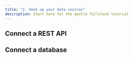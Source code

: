 ```yaml
---
title: "2. Hook up your data sources"
description: Start here for the Apollo fullstack tutorial
---
```


<h2 id="rest-api">Connect a REST API</h2>

<h2 id="database">Connect a database</h2>